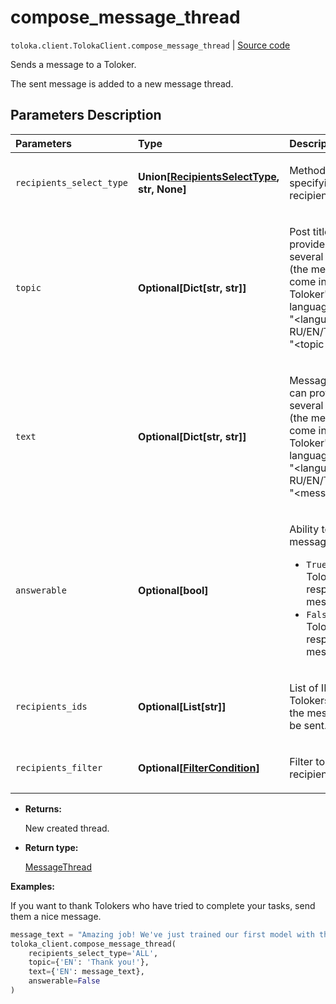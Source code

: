 # compose_message_thread
`toloka.client.TolokaClient.compose_message_thread` | [Source code](https://github.com/Toloka/toloka-kit/blob/v1.1.3/src/client/__init__.py#L896)

Sends a message to a Toloker.


The sent message is added to a new message thread.

## Parameters Description

| Parameters | Type | Description |
| :----------| :----| :-----------|
`recipients_select_type`|**Union\[[RecipientsSelectType](toloka.client.message_thread.RecipientsSelectType.md), str, None\]**|<p>Method for specifying recipients</p>
`topic`|**Optional\[Dict\[str, str\]\]**|<p>Post title. You can provide a title in several languages (the message will come in the Toloker&#x27;s language). Format: &quot;&lt;language RU/EN/TR/ID/FR&gt;&quot;: &quot;&lt;topic text&gt;&quot;.</p>
`text`|**Optional\[Dict\[str, str\]\]**|<p>Message text. You can provide text in several languages (the message will come in the Toloker&#x27;s language). Format: &quot;&lt;language RU/EN/TR/ID/FR&gt;&quot;: &quot;&lt;message text&gt;&quot;.</p>
`answerable`|**Optional\[bool\]**|<p>Ability to reply to a message:</p> <ul> <li>`True` — The Toloker can respond to the message.</li> <li>`False` — The Toloker can&#x27;t respond to the message.</li> </ul>
`recipients_ids`|**Optional\[List\[str\]\]**|<p>List of IDs of Tolokers to whom the message will be sent.</p>
`recipients_filter`|**Optional\[[FilterCondition](toloka.client.filter.FilterCondition.md)\]**|<p>Filter to select recipients.</p>

* **Returns:**

  New created thread.

* **Return type:**

  [MessageThread](toloka.client.message_thread.MessageThread.md)

**Examples:**

If you want to thank Tolokers who have tried to complete your tasks, send them a nice message.

```python
message_text = "Amazing job! We've just trained our first model with the data YOU prepared for us. Thank you!"
toloka_client.compose_message_thread(
    recipients_select_type='ALL',
    topic={'EN': 'Thank you!'},
    text={'EN': message_text},
    answerable=False
)
```

